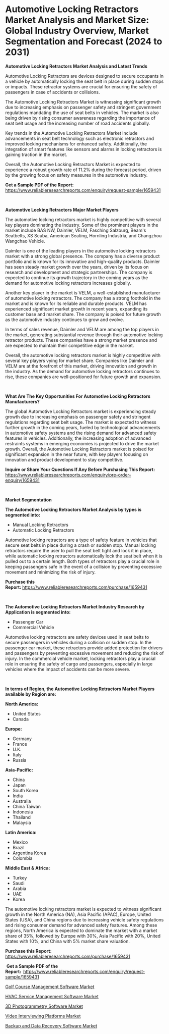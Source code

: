 <p><h1>Automotive Locking Retractors Market Analysis and Market Size: Global Industry Overview, Market Segmentation and Forecast (2024 to 2031)</h1></p><p><strong>Automotive Locking Retractors Market Analysis and Latest Trends</strong></p>
<p><p>Automotive Locking Retractors are devices designed to secure occupants in a vehicle by automatically locking the seat belt in place during sudden stops or impacts. These retractor systems are crucial for ensuring the safety of passengers in case of accidents or collisions.</p><p>The Automotive Locking Retractors Market is witnessing significant growth due to increasing emphasis on passenger safety and stringent government regulations mandating the use of seat belts in vehicles. The market is also being driven by rising consumer awareness regarding the importance of seat belt usage and the increasing number of road accidents globally.</p><p>Key trends in the Automotive Locking Retractors Market include advancements in seat belt technology such as electronic retractors and improved locking mechanisms for enhanced safety. Additionally, the integration of smart features like sensors and alarms in locking retractors is gaining traction in the market.</p><p>Overall, the Automotive Locking Retractors Market is expected to experience a robust growth rate of 11.2% during the forecast period, driven by the growing focus on safety measures in the automotive industry.</p></p>
<p><strong>Get a Sample PDF of the Report:&nbsp;</strong> <a href="https://www.reliableresearchreports.com/enquiry/request-sample/1659431">https://www.reliableresearchreports.com/enquiry/request-sample/1659431</a></p>
<p>&nbsp;</p>
<p><strong>Automotive Locking Retractors Major Market Players</strong></p>
<p><p>The automotive locking retractors market is highly competitive with several key players dominating the industry. Some of the prominent players in the market include BAS NW, Daimler, VELM, Fasching Salzburg, Beam's Seatbelts, XS Scuba, American Seating, Hornling Industria, and Changzhou Wangchao Vehicle.</p><p>Daimler is one of the leading players in the automotive locking retractors market with a strong global presence. The company has a diverse product portfolio and is known for its innovative and high-quality products. Daimler has seen steady market growth over the years, driven by its focus on research and development and strategic partnerships. The company is expected to continue its growth trajectory in the coming years as the demand for automotive locking retractors increases globally.</p><p>Another key player in the market is VELM, a well-established manufacturer of automotive locking retractors. The company has a strong foothold in the market and is known for its reliable and durable products. VELM has experienced significant market growth in recent years, expanding its customer base and market share. The company is poised for future growth as the automotive industry continues to grow and evolve.</p><p>In terms of sales revenue, Daimler and VELM are among the top players in the market, generating substantial revenue through their automotive locking retractor products. These companies have a strong market presence and are expected to maintain their competitive edge in the market.</p><p>Overall, the automotive locking retractors market is highly competitive with several key players vying for market share. Companies like Daimler and VELM are at the forefront of this market, driving innovation and growth in the industry. As the demand for automotive locking retractors continues to rise, these companies are well-positioned for future growth and expansion.</p></p>
<p>&nbsp;</p>
<p><strong>What Are The Key Opportunities For Automotive Locking Retractors Manufacturers?</strong></p>
<p><p>The global Automotive Locking Retractors market is experiencing steady growth due to increasing emphasis on passenger safety and stringent regulations regarding seat belt usage. The market is expected to witness further growth in the coming years, fueled by technological advancements in automotive safety systems and the rising demand for advanced safety features in vehicles. Additionally, the increasing adoption of advanced restraints systems in emerging economies is projected to drive the market growth. Overall, the Automotive Locking Retractors market is poised for significant expansion in the near future, with key players focusing on innovation and product development to stay competitive.</p></p>
<p><strong>Inquire or Share Your Questions If Any Before Purchasing This Report:</strong> <a href="https://www.reliableresearchreports.com/enquiry/pre-order-enquiry/1659431">https://www.reliableresearchreports.com/enquiry/pre-order-enquiry/1659431</a></p>
<p>&nbsp;</p>
<p><strong>Market Segmentation</strong></p>
<p><strong>The Automotive Locking Retractors Market Analysis by types is segmented into:</strong></p>
<p><ul><li>Manual Locking Retractors</li><li>Automatic Locking Retractors</li></ul></p>
<p><p>Automotive locking retractors are a type of safety feature in vehicles that secure seat belts in place during a crash or sudden stop. Manual locking retractors require the user to pull the seat belt tight and lock it in place, while automatic locking retractors automatically lock the seat belt when it is pulled out to a certain length. Both types of retractors play a crucial role in keeping passengers safe in the event of a collision by preventing excessive movement and minimizing the risk of injury.</p></p>
<p><strong>Purchase this Report:&nbsp;</strong><a href="https://www.reliableresearchreports.com/purchase/1659431">https://www.reliableresearchreports.com/purchase/1659431</a></p>
<p>&nbsp;</p>
<p><strong>The Automotive Locking Retractors Market Industry Research by Application is segmented into:</strong></p>
<p><ul><li>Passenger Car</li><li>Commercial Vehicle</li></ul></p>
<p><p>Automotive locking retractors are safety devices used in seat belts to secure passengers in vehicles during a collision or sudden stop. In the passenger car market, these retractors provide added protection for drivers and passengers by preventing excessive movement and reducing the risk of injury. In the commercial vehicle market, locking retractors play a crucial role in ensuring the safety of cargo and passengers, especially in large vehicles where the impact of accidents can be more severe.</p></p>
<p>&nbsp;</p>
<p><strong>In terms of Region, the Automotive Locking Retractors Market Players available by Region are:</strong></p>
<p>
    <p> <strong> North America: </strong>
        <ul>
            <li>United States</li>
            <li>Canada</li>
        </ul>
        </p> 
    <p> <strong> Europe: </strong>
        <ul>
            <li>Germany</li>
            <li>France</li>
            <li>U.K.</li>
            <li>Italy</li>
            <li>Russia</li>
        </ul>
        </p> 
    <p> <strong> Asia-Pacific: </strong>
        <ul>
            <li>China</li>
            <li>Japan</li>
            <li>South Korea</li>
            <li>India</li>
            <li>Australia</li>
            <li>China Taiwan</li>
            <li>Indonesia</li>
            <li>Thailand</li>
            <li>Malaysia</li>
        </ul>
        </p> 
    <p> <strong> Latin America: </strong>
        <ul>
            <li>Mexico</li>
            <li>Brazil</li>
            <li>Argentina Korea</li>
            <li>Colombia</li>
        </ul>
        </p> 
    <p> <strong> Middle East & Africa: </strong>
        <ul>
            <li>Turkey</li>
            <li>Saudi</li>
            <li>Arabia</li>
            <li>UAE</li>
            <li>Korea</li>
        </ul>
    </p>
    </p>
<p><p>The automotive locking retractors market is expected to witness significant growth in the North America (NA), Asia Pacific (APAC), Europe, United States (USA), and China regions due to increasing vehicle safety regulations and rising consumer demand for advanced safety features. Among these regions, North America is expected to dominate the market with a market share of 35%, followed by Europe with 30%, Asia Pacific with 20%, United States with 10%, and China with 5% market share valuation.</p></p>
<p><strong>Purchase this Report: </strong><a href="https://www.reliableresearchreports.com/purchase/1659431">https://www.reliableresearchreports.com/purchase/1659431</a></p>
<p>&nbsp;<strong>Get a Sample PDF of the Report:&nbsp;&nbsp;</strong><a href="https://www.reliableresearchreports.com/enquiry/request-sample/1659431">https://www.reliableresearchreports.com/enquiry/request-sample/1659431</a></p>
<p><strong></strong></p>
<p><p><a href="https://medium.com/@ethanmendoza76/golf-course-management-software-market-trends-forecast-and-competitive-analysis-to-2031-0147ae8feb59">Golf Course Management Software Market</a></p><p><a href="https://medium.com/@ethanmendoza76/hvac-service-management-software-market-size-cagr-trends-2024-2030-bc8d0c907aef">HVAC Service Management Software Market</a></p><p><a href="https://medium.com/@ethanmendoza76/3d-photogrammetry-software-market-analysis-its-cagr-market-segmentation-and-global-industry-3596c67a59a3">3D Photogrammetry Software Market</a></p><p><a href="https://medium.com/@ethanmendoza76/video-interviewing-platforms-market-exploring-market-share-market-trends-and-future-growth-ef12ce0c9aab">Video Interviewing Platforms Market</a></p><p><a href="https://medium.com/@ethanmendoza76/backup-and-data-recovery-software-market-the-key-to-successful-business-strategy-forecast-till-8dd73df39695">Backup and Data Recovery Software Market</a></p></p>